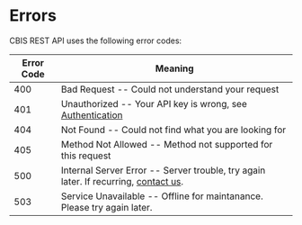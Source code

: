 # Errors

CBIS REST API uses the following error codes:

Error Code | Meaning
---------- | -------
400 | Bad Request -- Could not understand your request
401 | Unauthorized -- Your API key is wrong, see <a href="https://bqk-.github.io/slate/#authentication">Authentication</a>
404 | Not Found -- Could not find what you are looking for
405 | Method Not Allowed -- Method not supported for this request
500 | Internal Server Error -- Server trouble, try again later. If recurring, <a href="https://support.citybreak.com/">contact us</a>.
503 | Service Unavailable -- Offline for maintanance. Please try again later.
